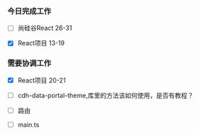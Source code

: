 ### 今日完成工作

- [ ] 尚硅谷React 26-31
- [x] React项目 13-19


###  需要协调工作

- [x] React项目 20-21

  

- [ ] cdh-data-portal-theme,库里的方法该如何使用，是否有教程？

- [ ] 路由

- [ ] main.ts